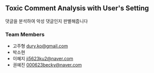## Toxic Comment Analysis with User's Setting 
  댓글을 분석하여 악성 댓글인지 판별해줍니다

### Team Members
 - 고주형 <dury.ko@gmail.com>
 - 박소현 
 - 이혜지 <ji5623ku2@naver.com>
 - 권예진 <000623becky@naver.com>
